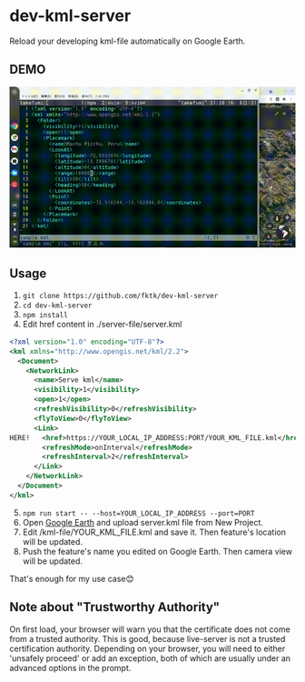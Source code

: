 # dev-kml-server
Reload your developing kml-file automatically on Google Earth.

## DEMO

![movie](output.gif)

## Usage

1. `git clone https://github.com/fktk/dev-kml-server`
2. `cd dev-kml-server`
3. `npm install`
4. Edit href content in ./server-file/server.kml

```xml
<?xml version="1.0" encoding="UTF-8"?>
<kml xmlns="http://www.opengis.net/kml/2.2">
  <Document>
    <NetworkLink>
      <name>Serve kml</name>
      <visibility>1</visibility>
      <open>1</open>
      <refreshVisibility>0</refreshVisibility>
      <flyToView>0</flyToView>
      <Link>
HERE!   <href>https://YOUR_LOCAL_IP_ADDRESS:PORT/YOUR_KML_FILE.kml</href>
        <refreshMode>onInterval</refreshMode>
        <refreshInterval>2</refreshInterval>
      </Link>
    </NetworkLink>
  </Document>
</kml>
```

5. `npm run start -- --host=YOUR_LOCAL_IP_ADDRESS --port=PORT`
6. Open [Google Earth](https://earth.google.com/web/) and upload server.kml file from New Project.
7. Edit /kml-file/YOUR_KML_FILE.kml and save it. Then feature's location will be updated.
8. Push the feature's name you edited on Google Earth. Then camera view will be updated.

That's enough for my use case😊

## Note about "Trustworthy Authority"

On first load, your browser will warn you that the certificate does not come from a trusted authority.
This is good, because live-server is not a trusted certification authority.
Depending on your browser, you will need to either 'unsafely proceed' or add an exception,
both of which are usually under an advanced options in the prompt.
